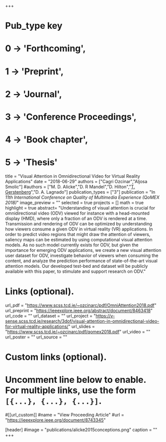 +++
# Pub_type key
# 0 -> 'Forthcoming',
# 1 -> 'Preprint',
# 2 -> 'Journal',
# 3 -> 'Conference Proceedings',
# 4 -> 'Book chapter',
# 5 -> 'Thesis'

title = "Visual Attention in Omnidirectional Video for Virtual Reality Applications"
date = "2018-06-29"
authors = ["Cagri Ozcinar","Aljosa Smolic"]
#authors = ["M. D. Alicke","D. R Mandel","D. Hilton","[T. Gerstenberg](https://tobiasgerstenberg.github.io/)","D. A. Lagnado"]
publication_types = ["3"]
publication = "In *11th International Conference on Quality of Multimedia Experience (QoMEX 2018)*"
image_preview = ""
selected = true
projects = []
math = true
highlight = true
abstract= "Understanding of visual attention is crucial for omnidirectional video (ODV) viewed for instance with a head-mounted display (HMD), where only a fraction of an ODV is rendered at a time. Transmission and rendering of ODV can be optimized by understanding how viewers consume a given ODV in virtual reality (VR) applications. In order to predict video regions that might draw the attention of viewers, saliency maps can be estimated by using computational visual attention models. As no such model currently exists for ODV, but given the importance for emerging ODV applications, we create a new visual attention user dataset for ODV, investigate behavior of viewers when consuming the content, and analyze the prediction performance of state-of-the-art visual attention models. Our developed test-bed and dataset will be publicly available with this paper, to stimulate and support research on ODV."

# Links (optional).
url_pdf = "https://www.scss.tcd.ie/~ozcinarc/pdf/OmniAttention2018.pdf"
url_preprint = "https://ieeexplore.ieee.org/abstract/document/8463418"
url_code = ""
url_dataset = ""
url_project = "https://v-sense.scss.tcd.ie/research/3dof/visual-attention-in-omnidirectional-video-for-virtual-reality-applications/"
url_slides = "https://www.scss.tcd.ie/~ozcinarc/pdf/qomex2018.pdf"
url_video = ""
url_poster = ""
url_source = ""

# Custom links (optional).
#   Uncomment line below to enable. For multiple links, use the form `[{...}, {...}, {...}]`.
#[[url_custom]]
#name = "View Proceeding Article"
#url = "https://ieeexplore.ieee.org/document/8743345"

[header]
#image = "publications/alicke2015conceptions.png"
caption = ""
+++


